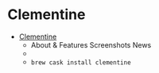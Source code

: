 # Clementine
- [Clementine](https://www.clementine-player.org/)
  -  About & Features Screenshots News
  - 
  - `brew cask install clementine`
